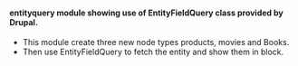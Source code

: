 #### entityquery module showing use of EntityFieldQuery class provided by Drupal.

- This module create three new node types products, movies and Books.
- Then use EntityFieldQuery to fetch the entity and show them in block.